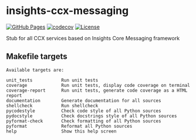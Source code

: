 # insights-ccx-messaging

[![GitHub Pages](https://img.shields.io/badge/%20-GitHub%20Pages-informational)](https://redhatinsights.github.io/insights-ccx-messaging/)
[![codecov](https://codecov.io/gh/RedHatInsights/insights-ccx-messaging/branch/main/graph/badge.svg?token=G00EQ808EP)](https://codecov.io/gh/RedHatInsights/insights-ccx-messaging)
[![License](https://img.shields.io/badge/license-Apache-blue)](https://github.com/RedHatInsights/insights-ccx-messaging/blob/main/LICENSE)

Stub for all CCX services based on Insights Core Messaging framework

## Makefile targets

```
Available targets are:

unit_tests           Run unit tests
coverage             Run unit tests, display code coverage on terminal
coverage-report      Run unit tests, generate code coverage as a HTML report
documentation        Generate documentation for all sources
shellcheck           Run shellcheck
pycodestyle          Check code style of all Python sources
pydocstyle           Check docstrings style of all Python sources
pyformat-check       Check formatting of all Python sources
pyformat             Reformat all Python sources
help                 Show this help screen
```
